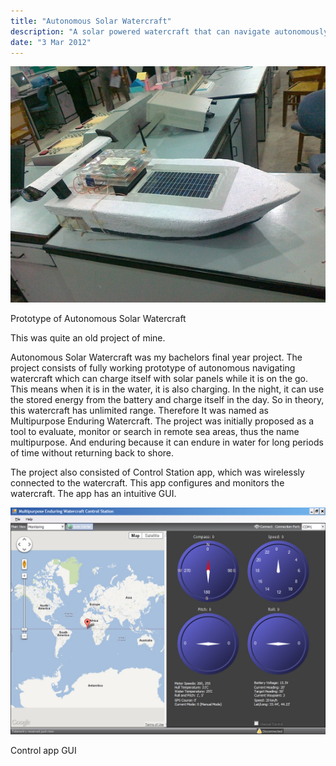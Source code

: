 ```yaml
---
title: "Autonomous Solar Watercraft"
description: "A solar powered watercraft that can navigate autonomously"
date: "3 Mar 2012"
---
```


![Image 7: Autonomous Solar Watercraft](./674743070_orig.jpg)

Prototype of Autonomous Solar Watercraft

This was quite an old project of mine.

Autonomous Solar Watercraft was my bachelors final year project. The project consists of fully working prototype of autonomous navigating watercraft which can charge itself with solar panels while it is on the go. This means when it is in the water, it is also charging. In the night, it can use the stored energy from the battery and charge itself in the day. So in theory, this watercraft has unlimited range. Therefore It was named as Multipurpose Enduring Watercraft. The project was initially proposed as a tool to evaluate, monitor or search in remote sea areas, thus the name multipurpose. And enduring because it can endure in water for long periods of time without returning back to shore.

The project also consisted of Control Station app, which was wirelessly connected to the watercraft. This app configures and monitors the watercraft. The app has an intuitive GUI.

![Image 8: GUI](9754756_orig.jpg)

Control app GUI
